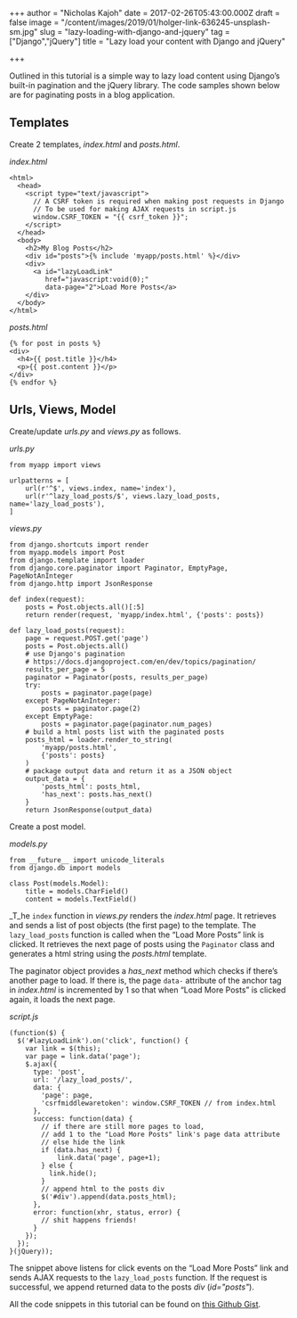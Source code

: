 +++
author = "Nicholas Kajoh"
date = 2017-02-26T05:43:00.000Z
draft = false
image = "/content/images/2019/01/holger-link-636245-unsplash-sm.jpg"
slug = "lazy-loading-with-django-and-jquery"
tag = ["Django","jQuery"]
title = "Lazy load your content with Django and jQuery"

+++


Outlined in this tutorial is a simple way to lazy load content using Django’s built-in pagination and the jQuery library. The code samples shown below are for paginating posts in a blog application.

Templates
---------

Create 2 templates, _index.html_ and _posts.html_.

_index.html_

    <html>
      <head>
        <script type="text/javascript">
          // A CSRF token is required when making post requests in Django
          // To be used for making AJAX requests in script.js
          window.CSRF_TOKEN = "{{ csrf_token }}";
        </script>
      </head>
      <body>
        <h2>My Blog Posts</h2>
        <div id="posts">{% include 'myapp/posts.html' %}</div>
        <div>
          <a id="lazyLoadLink" 
             href="javascript:void(0);" 
             data-page="2">Load More Posts</a>
        </div>
      </body>
    </html>
    

_posts.html_

    {% for post in posts %}
    <div>
      <h4>{{ post.title }}</h4>
      <p>{{ post.content }}</p>
    </div>
    {% endfor %}
    

Urls, Views, Model
------------------

Create/update _urls.py_ and _views.py_ as follows.

_urls.py_

    from myapp import views
    
    urlpatterns = [
        url(r'^$', views.index, name='index'),
        url(r'^lazy_load_posts/$', views.lazy_load_posts, name='lazy_load_posts'),
    ]
    

_views.py_

    from django.shortcuts import render
    from myapp.models import Post
    from django.template import loader
    from django.core.paginator import Paginator, EmptyPage, PageNotAnInteger
    from django.http import JsonResponse
    
    def index(request):
        posts = Post.objects.all()[:5]
        return render(request, 'myapp/index.html', {'posts': posts})
    
    def lazy_load_posts(request):
        page = request.POST.get('page')
        posts = Post.objects.all()
        # use Django's pagination
        # https://docs.djangoproject.com/en/dev/topics/pagination/
        results_per_page = 5
        paginator = Paginator(posts, results_per_page)
        try:
            posts = paginator.page(page)
        except PageNotAnInteger:
            posts = paginator.page(2)
        except EmptyPage:
            posts = paginator.page(paginator.num_pages)
        # build a html posts list with the paginated posts
        posts_html = loader.render_to_string(
            'myapp/posts.html',
            {'posts': posts}
        )
        # package output data and return it as a JSON object
        output_data = {
            'posts_html': posts_html,
            'has_next': posts.has_next()
        }
        return JsonResponse(output_data)
    

Create a post model.

_models.py_

    from __future__ import unicode_literals
    from django.db import models
    
    class Post(models.Model):
        title = models.CharField()
        content = models.TextField()
    

_T_he `index` function in _views.py_ renders the _index.html_ page. It retrieves and sends a list of post objects (the first page) to the template. The `lazy_load_posts` function is called when the “Load More Posts” link is clicked. It retrieves the next page of posts using the `Paginator` class and generates a html string using the _posts.html_ template.

The paginator object provides a _has\_next_ method which checks if there’s another page to load. If there is, the page `data-` attribute of the anchor tag in _index.html_ is incremented by 1 so that when “Load More Posts” is clicked again, it loads the next page.

_script.js_

    (function($) {
      $('#lazyLoadLink').on('click', function() {
        var link = $(this);
        var page = link.data('page');
        $.ajax({
          type: 'post',
          url: '/lazy_load_posts/',
          data: {
            'page': page,
            'csrfmiddlewaretoken': window.CSRF_TOKEN // from index.html
          },
          success: function(data) {
            // if there are still more pages to load,
            // add 1 to the "Load More Posts" link's page data attribute
            // else hide the link
            if (data.has_next) {
                link.data('page', page+1);
            } else {
              link.hide();
            }
            // append html to the posts div
            $('#div').append(data.posts_html);
          },
          error: function(xhr, status, error) {
            // shit happens friends!
          }
        });
      });
    }(jQuery));
    

The snippet above listens for click events on the “Load More Posts” link and sends AJAX requests to the `lazy_load_posts` function. If the request is successful, we append returned data to the posts _div_ (_id="posts"_).

All the code snippets in this tutorial can be found on [this Github Gist](https://gist.github.com/nicholaskajoh/ae85bb836f2a6254244c847b962095d4).